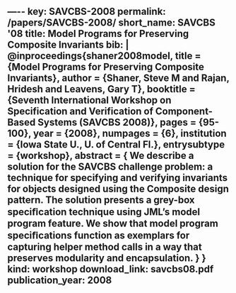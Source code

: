 —--
key: SAVCBS-2008
permalink: /papers/SAVCBS-2008/
short_name: SAVCBS '08
title: Model Programs for Preserving Composite Invariants
bib:  |
  @inproceedings{shaner2008model,
    title = {Model Programs for Preserving Composite Invariants},
    author = {Shaner, Steve M and Rajan, Hridesh and Leavens, Gary T},
    booktitle = {Seventh International Workshop on Specification and Verification of Component-Based Systems (SAVCBS 2008)},
    pages = {95-100},
    year = {2008},
    numpages = {6},
    institution = {Iowa State U., U. of Central Fl.},
    entrysubtype = {workshop},
    abstract = {
      We describe a solution for the SAVCBS challenge problem: a technique for
      specifying and verifying invariants for objects designed using the Composite
      design pattern. The solution presents a grey-box speciﬁcation technique using
      JML’s model program feature. We show that model program speciﬁcations function
      as exemplars for capturing helper method calls in a way that preserves
      modularity and encapsulation.
    }
  }
kind: workshop
download_link: savcbs08.pdf
publication_year: 2008
---
